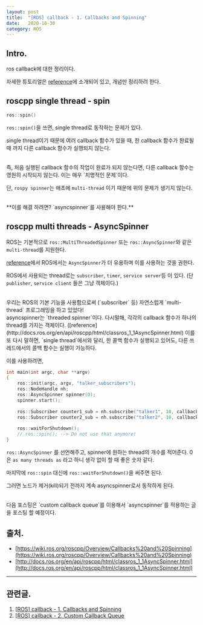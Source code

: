```yaml
---
layout: post
title:  "[ROS] callback - 1. Callbacks and Spinning"
date:   2020-10-30
category: ROS
---
```


## Intro.
ros callback에 대한 정리이다.

자세한 튜토리얼은 [reference](https://wiki.ros.org/roscpp/Overview/Callbacks%20and%20Spinning)에 소개되어 있고, 개념만 정리하려 한다.

## roscpp single thread - spin
```cpp
ros::spin()
```

`ros::spin()`을 쓰면, single thread로 동작하는 문제가 있다.

single thread이기 때문에 여러 callback 함수가 있을 때, 한 callback 함수가 완료될 때 까지 다른 callback 함수가 실행되지 않는다. 

<br>
즉, 처음 실행된 callback 함수의 작업이 완료가 되지 않는다면, 다른 callback 함수는 영원히 시작되지 않는다. 이는 매우 `치명적인 문제`이다.

단, `rospy spinner`는 애초에 `multi-thread` 이기 때문에 위의 문제가 생기지 않는다.

<br>
**이를 해결 하려면? `asyncspinner`를 사용해야 한다.**

## roscpp multi threads - AsyncSpinner
ROS는 기본적으로 `ros::MultiThreadedSpinner` 또는 `ros::AsyncSpinner`와 같은 `multi-thread`를 지원한다.

[reference](https://wiki.ros.org/roscpp/Overview/Callbacks%20and%20Spinning)에서 ROS에서는 `AsyncSpinner`가 더 유용하며 이를 사용하는 것을 권한다.

ROS에서 사용되는 thread로는 `subscriber`, `timer`, `service server`등 이 있다. (단 `publisher`, `service client` 들은 그냥 객체이다.)

<br>
우리는 ROS의 기본 기능을 사용함으로써 (`subscriber` 등) 자연스럽게 `multi-thread` 프로그래밍을 하고 있었다!

<br>
asyncspinner는 `threaded spinner`이다. 다시말해, 각각의 callback 함수가 하나의 thread를 가지는 객체이다. ([reference](http://docs.ros.org/en/api/roscpp/html/classros_1_1AsyncSpinner.html) 이를 또 다시 말하면, `single thread`에서와 달리, 한 콜백 함수가 실행되고 있어도, 다른 쓰레드에서의 콜백 함수는 실행이 가능하다.

이를 사용하려면, 
```cpp
int main(int argc, char **argv)
{
	​​​​ros::init(argc, argv, "talker_subscribers");
	​​​​ros::NodeHandle nh;
	​​​​ros::AsyncSpinner spinner(0);
	​​​​spinner.start();
	​​​​​​​​
	​​​​ros::Subscriber counter1_sub = nh.subscribe("talker1", 10, callbackTalker1);
	​​​​ros::Subscriber counter2_sub = nh.subscribe("talker2", 10, callbackTalker2);
	​​​​
	​​​​ros::waitForShutdown();
	​​​​// ros::spin(); --> Do not use that anymore!
}
```

`ros::AsyncSpinner` 를 선언해주고, spinner에 원하는 thread의 개수를 적어준다. 0은 `as many threads as` 라고 하니 생각 없이 할 때 좋은 숫자 같다.

마지막에 `ros::spin` 대신에 `ros::waitForShutdown()`을 써주면 된다.

그러면 노드가 제거(kill)되기 전까지 계속 asyncspinner로서 동작하게 된다.

<br>
다음 포스팅은 `custom callback queue`를 이용해서 `asyncspinner`를 적용하는 글을 포스팅 할 예정이다.

## 출처.
- [https://wiki.ros.org/roscpp/Overview/Callbacks%20and%20Spinning](https://wiki.ros.org/roscpp/Overview/Callbacks%20and%20Spinning)
- [http://docs.ros.org/en/api/roscpp/html/classros_1_1AsyncSpinner.html](http://docs.ros.org/en/api/roscpp/html/classros_1_1AsyncSpinner.html)

---
## 관련글.
1. [[ROS] callback - 1. Callbacks and Spinning](https://undol26.github.io/ros/2020/10/30/ros-callback1.html)
2. [[ROS] callback - 2. Custom Callback Queue](https://undol26.github.io/ros/2020/11/01/ros-callback2.html)
